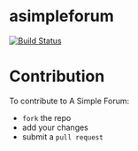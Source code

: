 asimpleforum
=
[![Build Status](https://travis-ci.org/cjmarkham/asimpleforum.png?branch=master)](https://travis-ci.org/cjmarkham/asimpleforum)

Contribution
=

To contribute to A Simple Forum:

- `fork` the repo
- add your changes
- submit a `pull request`